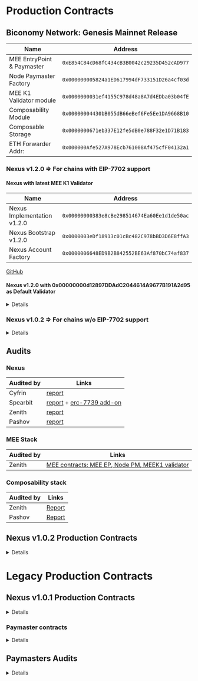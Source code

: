 # Production Contracts

## Biconomy Network: Genesis Mainnet Release
| Name    | Address    | 
|-------------|-------------|
| MEE EntryPoint & Paymaster | `0xE854C84cD68fC434cB3B0042c29235D452cAD977`  |
| Node Paymaster Factory | `0x000000005824a1ED617994dF733151D26a4cf03d` |
| MEE K1 Validator module | `0x0000000031ef4155C978d48a8A7d4EDba03b04fE`  |
| Composability Module | `0x00000004430bB055dB66eBef6Fe5Ee1DA9668B10`  |
| Composable Storage | `0x0000000671eb337E12fe5dB0e788F32e1D71B183`  |
| ETH Forwarder Addr:  | `0x000000Afe527A978Ecb761008Af475cfF04132a1`  |

### Nexus v1.2.0 => For chains with EIP-7702 support
#### Nexus with latest MEE K1 Validator
| Name    | Address    | 
|-------------|-------------|
| Nexus Implementation v1.2.0 | `0x00000000383e8cBe298514674Ea60Ee1d1de50ac`  |
| Nexus Bootstrap v1.2.0 | `0x0000003eDf18913c01cBc482C978bBD3D6E8ffA3`  |
| Nexus Account Factory | `0x0000006648ED9B2B842552BE63Af870bC74af837`  |

[GitHub](https://github.com/bcnmy/nexus/releases/tag/v1.2.0)

#### Nexus v1.2.0 with 0x00000000d12897DDAdC2044614A9677B191A2d95 as Default Validator
<details markdown="1">

| Name    | Address    | 
|-------------|-------------|
| Nexus Implementation v1.2.0 | `0x000000004F43C49e93C970E84001853a70923B03`  |
| Nexus Bootstrap v1.2.0 | `0x00000000D3254452a909E4eeD47455Af7E27C289`  |
| Nexus Account Factory | `0x000000001D1D5004a02bAfAb9de2D6CE5b7B13de`  |

</details>

### Nexus v1.0.2 => For chains w/o EIP-7702 support

<details markdown="1">

| Name    | Address    | 
|-------------|-------------|
| Nexus implementation v1.0.2 | `0x000000aC74357BFEa72BBD0781833631F732cf19`  |
| Account Factory  | `0x000000c3A93d2c5E02Cb053AC675665b1c4217F9`  |
| Nexus Bootstrap v1.0.2 | `0x879fa30248eeb693dcCE3eA94a743622170a3658`  |

[GitHub](https://github.com/bcnmy/nexus/releases/tag/v1.0.2)

</details>

## Audits

### Nexus

| Audited by    | Links    | 
|-------------|-------------|
| Cyfrin  | [report](https://github.com/bcnmy/nexus/blob/dev/audits/CodeHawks-Cyfrin-Competition-170924.pdf)  |
| Spearbit  | [report](https://github.com/bcnmy/nexus/blob/dev/audits/report-cantinacode-biconomy-0708-final.pdf)  + [erc-7739 add-on](https://github.com/bcnmy/nexus/blob/dev/audits/report-cantinacode-biconomy-erc7739-addon-final.pdf) 
| Zenith  | [report](https://github.com/bcnmy/nexus/blob/b58b0260cbab6e9e5e8abdd3e061fe1628f0540d/audits/Biconomy-Nexus_Zenith-Audit-Report.pdf)  |
| Pashov  | [report](https://github.com/bcnmy/nexus/blob/c516ec892f3314dbf4992576aee62229b6c31bb4/audits/Nexus-Pashov-Review_2025-03.pdf)  |

### MEE Stack

| Audited by    | Links    | 
|-------------|-------------|
| Zenith | [MEE contracts: MEE EP, Node PM, MEEK1 validator](https://github.com/bcnmy/mee-contracts/blob/main/audit/Zenith%20Audit%20Report%20-%20Biconomy%20MEE%20Contracts.pdf) |

### Composability stack

| Audited by    | Links    | 
|-------------|-------------|
| Zenith | [Report](https://github.com/bcnmy/composability/blob/main/audits/Biconomy-Composability_Zenith-Audit-Report.pdf) |
| Pashov | [Report](https://github.com/bcnmy/composability/blob/9e090c24b195822f668f96cb4ff518a9b7ff712d/audits/2025-03-Composability-Pashov-Review.pdf) |

## Nexus v1.0.2 Production Contracts
<details markdown="1">

| Name    | Address    | 
|-------------|-------------|
| Nexus implementation  | `0x000000aC74357BFEa72BBD0781833631F732cf19`  |
| K1 Validator  | `0x0000002D6DB27c52E3C11c1Cf24072004AC75cBa`  | 
| K1 Validator Factory  | `0x2828A0E0f36d8d8BeAE95F00E2BbF235e4230fAc`  | 
| Account Factory  | `0x000000c3A93d2c5E02Cb053AC675665b1c4217F9`  |
| Bootstrap  | `0x879fa30248eeb693dcCE3eA94a743622170a3658`  |

</details>

# Legacy Production Contracts

## Nexus v1.0.1 Production Contracts
<details markdown="1">

| Name    | Address    | 
|-------------|-------------|
| Nexus implementation  | `0x000000008761E87F023f65c49DC9cb1C7EdFEaaf`  |
| K1 Validator  | `0x0000002D6DB27c52E3C11c1Cf24072004AC75cBa`  | 
| K1 Validator Factory  | `0x00000024115AA990F0bAE0B6b0D5B8F68b684cd6`  | 
| Account Factory  | `0x000000226cada0d8b36034F5D5c06855F59F6F3A`  |
| Bootstrap  | `0x000000F5b753Fdd20C5CA2D7c1210b3Ab1EA5903`  |
| Entrypoint V7 | `0x0000000071727de22e5e9d8baf0edac6f37da032` |

</details>

### Paymaster contracts
<details markdown="1">

#### Base and Optimism
| Name    | Address    | 
|-------------|-------------|
| Sponsorship Paymaster | `0x0000006087310897e0BFfcb3f0Ed3704f7146852` |
| Token Paymaster | `0x00000000301515A5410e0d768aF4f53c416edf19` |

### Other chains
| Name    | Address    | 
|-------------|-------------|
| Sponsorship Paymaster | `0x00000072a5F551D6E80b2f6ad4fB256A27841Bbc` |
| Token Paymaster | `0x00000000301515A5410e0d768aF4f53c416edf19` |

</details>

## Paymasters Audits
<details markdown="1">

| Audited by    | Links    | 
|-------------|-------------|
| Chainlight | [Sponsorship Paymaster report](https://github.com/bcnmy/gasdaddy/blob/6bb9ad9b74cb48cd9284461b31b5624edf8a6eb5/audits/ChainLight_Biconomy_Sponsorship_Paymaster_Security_Audit_v1_1.pdf) |
| Chainlight | [Token Paymaster report](https://github.com/bcnmy/gasdaddy/blob/20239ae8bf5696d57341ff90e0be52e6038bf47f/audits/ChainLight_Biconomy_Token_Paymaster_Security_Audit_v1_0.pdf) |

</details>